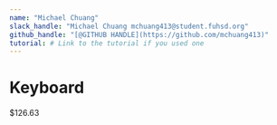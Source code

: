 ```yaml
---
name: "Michael Chuang"
slack_handle: "Michael Chuang mchuang413@student.fuhsd.org"
github_handle: "[@GITHUB HANDLE](https://github.com/mchuang413)"
tutorial: # Link to the tutorial if you used one
---
```


# Keyboard

<!-- Describe your board in 2-3 sentences. What are you making? What will it do? -->

<!-- How much is it going to cost? -->

$126.63

<!-- Tell us a little bit about your design process. What were some challenges? What helped? ***Totally optional*** -->

